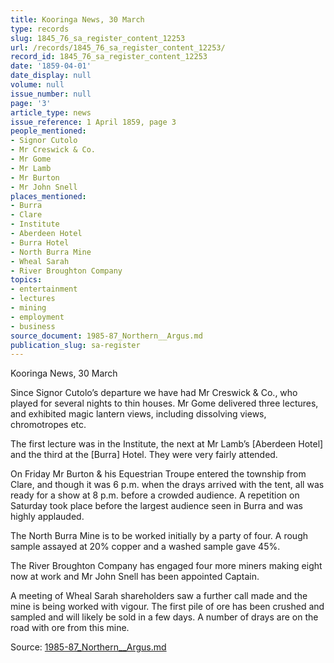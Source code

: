 ```yaml
---
title: Kooringa News, 30 March
type: records
slug: 1845_76_sa_register_content_12253
url: /records/1845_76_sa_register_content_12253/
record_id: 1845_76_sa_register_content_12253
date: '1859-04-01'
date_display: null
volume: null
issue_number: null
page: '3'
article_type: news
issue_reference: 1 April 1859, page 3
people_mentioned:
- Signor Cutolo
- Mr Creswick & Co.
- Mr Gome
- Mr Lamb
- Mr Burton
- Mr John Snell
places_mentioned:
- Burra
- Clare
- Institute
- Aberdeen Hotel
- Burra Hotel
- North Burra Mine
- Wheal Sarah
- River Broughton Company
topics:
- entertainment
- lectures
- mining
- employment
- business
source_document: 1985-87_Northern__Argus.md
publication_slug: sa-register
---
```


Kooringa News, 30 March

Since Signor Cutolo’s departure we have had Mr Creswick & Co., who played for several nights to thin houses.  Mr Gome delivered three lectures, and exhibited magic lantern views, including dissolving views, chromotropes etc.

The first lecture was in the Institute, the next at Mr Lamb’s [Aberdeen Hotel] and the third at the [Burra] Hotel.  They were very fairly attended.

On Friday Mr Burton & his Equestrian Troupe entered the township from Clare, and though it was 6 p.m. when the drays arrived with the tent, all was ready for a show at 8 p.m. before a crowded audience.  A repetition on Saturday took place before the largest audience seen in Burra and was highly applauded.

The North Burra Mine is to be worked initially by a party of four.  A rough sample assayed at 20% copper and a washed sample gave 45%.

The River Broughton Company has engaged four more miners making eight now at work and Mr John Snell has been appointed Captain.

A meeting of Wheal Sarah shareholders saw a further call made and the mine is being worked with vigour.  The first pile of ore has been crushed and sampled and will likely be sold in a few days.  A number of drays are on the road with ore from this mine.


Source: [1985-87_Northern__Argus.md](/downloads/markdown/1985-87_Northern__Argus.md)

